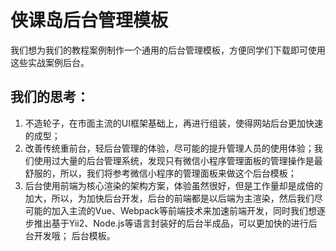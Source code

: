 # 侠课岛后台管理模板
我们想为我们的教程案例制作一个通用的后台管理模板，方便同学们下载即可使用这些实战案例后台。
## 我们的思考：
1. 不造轮子，在市面主流的UI框架基础上，再进行组装，使得网站后台更加快速的成型；
2. 改善传统重前台，轻后台管理的体验，尽可能的提升管理人员的使用体验；我们使用过大量的后台管理系统，发现只有微信小程序管理面板的管理操作是最舒服的，所以，我们将参考微信小程序的管理面板来做这个后台模板；
3. 后台使用前端为核心渲染的架构方案，体验虽然很好，但是工作量却是成倍的加大，所以，为加快后台开发，后台的前端都是以后端为主渲染，然后我们尽可能的加入主流的Vue、Webpack等前端技术来加速前端开发，同时我们想逐步推出基于Yii2、Node.js等语言封装好的后台半成品，可以更加快的进行后台开发哦；
后台模板。
